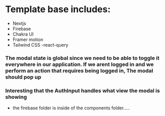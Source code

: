 # Template base includes:

- Nextjs
- Firebase
- Chakra UI
- Framer motion
- Tailwind CSS
  -react-query

### The modal state is global since we need to be able to toggle it everywhere in our application. If we arent logged in and we perform an action that requires being logged in, The modal should pop up

### Interesting that the AuthInput handles what view the modal is showing

<!-- Things that need fixing -->

- the firebase folder is inside of the components folder.....
